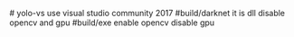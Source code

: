 ﻿﻿﻿# yolo-vsuse visual studio community 2017#build/darknetit is dlldisable opencv and gpu#build/exeenable opencv disable gpu 